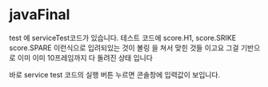 javaFinal
=========
test 에 serviceTest코드가 있습니다.
테스트 코드에 score.H1, score.SRIKE score.SPARE 이런식으로 입려되있는 것이 
볼링 을 쳐서 맞힌 것들 이고요 그걸 기반으로 이미 이미 10프레임까지 다 돌려진 상태 입니다 

바로 service test 코드의 실행 버튼 누르면 콘솔창에 입력값이 보입니다.
